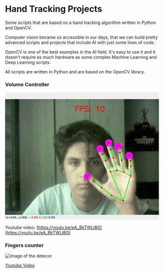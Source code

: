 # Hand Tracking Projects
Some scripts that are based on a hand tracking algorithm written in Python and OpenCV.

Computer vision became so accessible in our days, that we can build pretty advanced scripts and projects that include AI with just some lines of code.

OpenCV is one of the best examples in the AI field. It's easy to use it and it doesn't require as much hardware as some complex Machine Learning and Deep Learning scripts. 

All scripts are written in Python and are based on the OpenCV library.

### Volume Controller
![image of the detector](photos/image1.png)

Youtube video: [https://youtu.be/eA_BkTWLtB0](https://youtu.be/eA_BkTWLtB0)


### Fingers counter


![image of the detecor]()

[Youtube Video]()
 